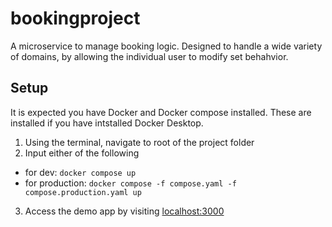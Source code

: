 # bookingproject
A microservice to manage booking logic. Designed to handle a wide variety of domains, by allowing the individual user to modify set behahvior.

## Setup
It is expected you have Docker and Docker compose installed. These are installed if you have intstalled Docker Desktop.
1. Using the terminal, navigate to root of the project folder
2. Input either of the following
  - for dev: `docker compose up`
  - for production: `docker compose -f compose.yaml -f compose.production.yaml up`
3. Access the demo app by visiting [localhost:3000](http://localhost:3000)
